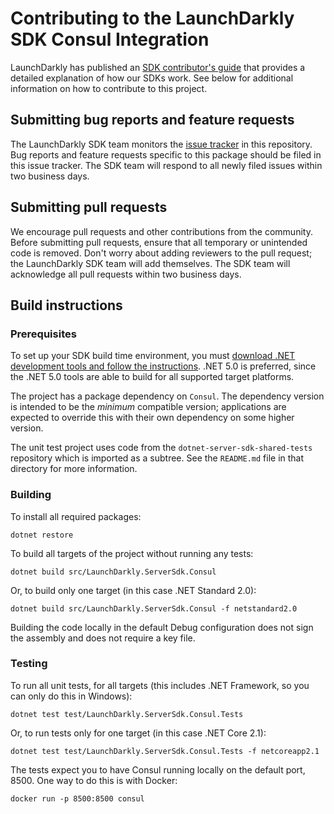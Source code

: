 # Contributing to the LaunchDarkly SDK Consul Integration

LaunchDarkly has published an [SDK contributor's guide](https://docs.launchdarkly.com/sdk/concepts/contributors-guide) that provides a detailed explanation of how our SDKs work. See below for additional information on how to contribute to this project.

## Submitting bug reports and feature requests

The LaunchDarkly SDK team monitors the [issue tracker](https://github.com/launchdarkly/dotnet-server-sdk-consul/issues) in this repository. Bug reports and feature requests specific to this package should be filed in this issue tracker. The SDK team will respond to all newly filed issues within two business days.
 
## Submitting pull requests
 
We encourage pull requests and other contributions from the community. Before submitting pull requests, ensure that all temporary or unintended code is removed. Don't worry about adding reviewers to the pull request; the LaunchDarkly SDK team will add themselves. The SDK team will acknowledge all pull requests within two business days.
 
## Build instructions
 
### Prerequisites

To set up your SDK build time environment, you must [download .NET development tools and follow the instructions](https://dotnet.microsoft.com/download). .NET 5.0 is preferred, since the .NET 5.0 tools are able to build for all supported target platforms.

The project has a package dependency on `Consul`. The dependency version is intended to be the _minimum_ compatible version; applications are expected to override this with their own dependency on some higher version.

The unit test project uses code from the `dotnet-server-sdk-shared-tests` repository which is imported as a subtree. See the `README.md` file in that directory for more information.

### Building
 
To install all required packages:

```
dotnet restore
```

To build all targets of the project without running any tests:

```
dotnet build src/LaunchDarkly.ServerSdk.Consul
```

Or, to build only one target (in this case .NET Standard 2.0):

```
dotnet build src/LaunchDarkly.ServerSdk.Consul -f netstandard2.0
```

Building the code locally in the default Debug configuration does not sign the assembly and does not require a key file.

### Testing
 
To run all unit tests, for all targets (this includes .NET Framework, so you can only do this in Windows):

```
dotnet test test/LaunchDarkly.ServerSdk.Consul.Tests
```

Or, to run tests only for one target (in this case .NET Core 2.1):

```
dotnet test test/LaunchDarkly.ServerSdk.Consul.Tests -f netcoreapp2.1
```

The tests expect you to have Consul running locally on the default port, 8500. One way to do this is with Docker:

```
docker run -p 8500:8500 consul
```
